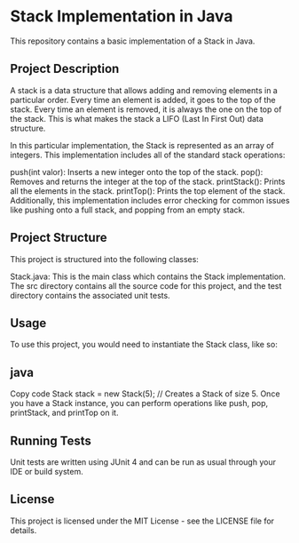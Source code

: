 # Stack Implementation in Java
This repository contains a basic implementation of a Stack in Java.

## Project Description
A stack is a data structure that allows adding and removing elements in a particular order. Every time an element is added, it goes to the top of the stack. Every time an element is removed, it is always the one on the top of the stack. This is what makes the stack a LIFO (Last In First Out) data structure.

In this particular implementation, the Stack is represented as an array of integers. This implementation includes all of the standard stack operations:

push(int valor): Inserts a new integer onto the top of the stack.
pop(): Removes and returns the integer at the top of the stack.
printStack(): Prints all the elements in the stack.
printTop(): Prints the top element of the stack.
Additionally, this implementation includes error checking for common issues like pushing onto a full stack, and popping from an empty stack.

## Project Structure
This project is structured into the following classes:

Stack.java: This is the main class which contains the Stack implementation.
The src directory contains all the source code for this project, and the test directory contains the associated unit tests.

## Usage
To use this project, you would need to instantiate the Stack class, like so:

## java
Copy code
Stack stack = new Stack(5);  // Creates a Stack of size 5.
Once you have a Stack instance, you can perform operations like push, pop, printStack, and printTop on it.

## Running Tests
Unit tests are written using JUnit 4 and can be run as usual through your IDE or build system.

## License
This project is licensed under the MIT License - see the LICENSE file for details.
